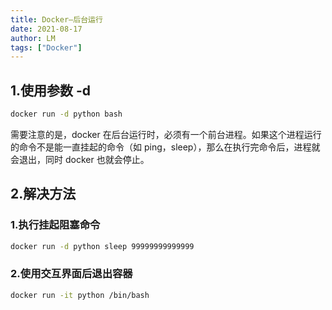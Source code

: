 ```yaml
---
title: Docker—后台运行
date: 2021-08-17
author: LM
tags: ["Docker"]
---
```


## 1.使用参数 -d

```bash
docker run -d python bash
```

需要注意的是，docker 在后台运行时，必须有一个前台进程。如果这个进程运行的命令不是能一直挂起的命令（如 ping，sleep），那么在执行完命令后，进程就会退出，同时 docker 也就会停止。

## 2.解决方法

### 1.执行挂起阻塞命令

```bash
docker run -d python sleep 99999999999999
```

### 2.使用交互界面后退出容器

```bash
docker run -it python /bin/bash
```

